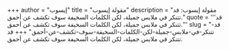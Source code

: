 +++
author = "إيسوب"
title = "مقولة إيسوب"
description = "مقولة إيسوب: قد تتنكر في ملابس جميلة، لكن الكلمات السخيفة سوف تكشف عن أحمق."
quote = '''قد تتنكر في ملابس جميلة، لكن الكلمات السخيفة سوف تكشف عن أحمق.'''
slug = "قد-تتنكر-في-ملابس-جميلة-لكن-الكلمات-السخيفة-سوف-تكشف-عن-أحمق"
+++
قد تتنكر في ملابس جميلة، لكن الكلمات السخيفة سوف تكشف عن أحمق.
